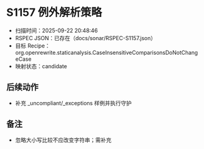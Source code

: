 ﻿# S1157 例外解析策略

- 扫描时间：2025-09-22 20:48:46
- RSPEC JSON：已存在（docs/sonar/RSPEC-S1157.json）
- 目标 Recipe：org.openrewrite.staticanalysis.CaseInsensitiveComparisonsDoNotChangeCase
- 映射状态：candidate

## 后续动作
- 补充 _uncompliant/_exceptions 样例并执行守护

## 备注
- 忽略大小写比较不应改变字符串；需补充
